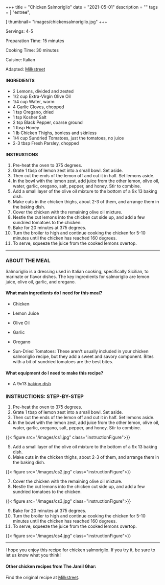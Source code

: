 +++
title = "Chicken Salmoriglio"
date = "2021-05-01"
description = ""
tags = [
    "entree",
   
]
thumbnail= "images/chickensalmoriglio.jpg"
+++

Servings: 4-5 <!--more-->

Preparation Time: 15 minutes

Cooking Time: 30 minutes 

Cuisine: Italian 

Adapted: [Milkstreet](https://www.177milkstreet.com/recipes/chicken-salmoriglio-tn-med)

#### INGREDIENTS 

* 2 Lemons, divided and zested 
* 1/2 cup Extra-Virgin Olive Oil
* 1/4 cup Water, warm 
* 4 Garlic Cloves, chopped
* 1 tsp Oregano, dried 
* 1 tsp Kosher Salt 
* 2 tsp Black Pepper, coarse ground
* 1 tbsp Honey 
* 1 lb Chicken Thighs, bonless and skinless 
* 1/4 cup Sundried Tomatoes, just the tomatoes, no juice 
* 2-3 tbsp Fresh Parsley, chopped 

#### INSTRUSTIONS

1. Pre-heat the oven to 375 degrees. 
2. Grate 1 tbsp of lemon zest into a small bowl. Set aside. 
3. Then cut the ends of the lemon off and cut it in half. Set lemons aside. 
4. In the bowl with the lemon zest, add juice from the other lemon, olive oil, water, garlic, oregano, salt, pepper, and honey. Stir to combine. 
5. Add a small layer of the olive oil mixture to the bottom of a 9x 13 baking dish. 
6. Make cuts in the chicken thighs, about 2-3 of them, and arrange them in the baking dish. 
7. Cover the chicken with the remaining olive oil mixture.
8. Nestle the cut lemons into the chicken cut side up, and add a few sundried tomatoes to the chicken. 
9. Bake for 20 minutes at 375 degrees. 
10. Turn the broiler to high and continue cooking the chicken for 5-10 minutes until the chicken has reached 160 degrees. 
11. To serve, squeeze the juice from the cooked lemons overtop. 

----

### ABOUT THE MEAL

Salmoriglio is a dressing used in Italian cooking, specifically Sicilian, to marinate or flavor dishes. The key ingredients for salmoriglio are lemon juice, olive oil, garlic, and oregano.

#### What main ingredients do I need for this meal?

* Chicken 

* Lemon Juice 

* Olive Oil 

* Garlic

* Oregano

* Sun-Dried Tomatoes: These aren't usually included in your chicken salmoriglio recipe, but they add a sweet and savory component. Bites with a bit of sundried tomatoes are the best bites. 

#### What equipment do I need to make this recipe?

* A 9x13 [baking dish](https://amzn.to/3zOdAeT)

### INSTRUCTIONS: STEP-BY-STEP 
1. Pre-heat the oven to 375 degrees. 
2. Grate 1 tbsp of lemon zest into a small bowl. Set aside. 
3. Then cut the ends of the lemon off and cut it in half. Set lemons aside. 
4. In the bowl with the lemon zest, add juice from the other lemon, olive oil, water, garlic, oregano, salt, pepper, and honey. Stir to combine. 

{{< figure src="/images/cs1.jpg" class="instructionFigure">}}

5. Add a small layer of the olive oil mixture to the bottom of a 9x 13 baking dish. 
6. Make cuts in the chicken thighs, about 2-3 of them, and arrange them in the baking dish. 

{{< figure src="/images/cs2.jpg" class="instructionFigure">}}

7. Cover the chicken with the remaining olive oil mixture.
8. Nestle the cut lemons into the chicken cut side up, and add a few sundried tomatoes to the chicken. 

{{< figure src="/images/cs3.jpg" class="instructionFigure">}}

9. Bake for 20 minutes at 375 degrees. 
10. Turn the broiler to high and continue cooking the chicken for 5-10 minutes until the chicken has reached 160 degrees. 
11. To serve, squeeze the juice from the cooked lemons overtop. 

{{< figure src="/images/cs4.jpg" class="instructionFigure">}}

--- 

I hope you enjoy this recipe for chicken salmoriglio. If you try it, be sure to let us know what you think!

#### Other chicken recipes from The Jamil Ghar:

Find the original recipe at [Milkstreet](https://www.177milkstreet.com/recipes/chicken-salmoriglio-tn-med).
